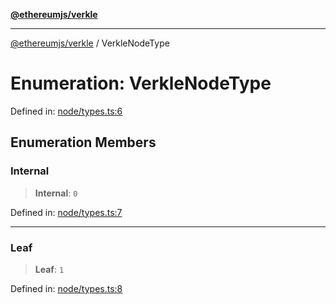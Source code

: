 [**@ethereumjs/verkle**](../README.md)

***

[@ethereumjs/verkle](../README.md) / VerkleNodeType

# Enumeration: VerkleNodeType

Defined in: [node/types.ts:6](https://github.com/Dargon789/ethereumjs-monorepo/blob/master/packages/verkle/src/node/types.ts#L6)

## Enumeration Members

### Internal

> **Internal**: `0`

Defined in: [node/types.ts:7](https://github.com/Dargon789/ethereumjs-monorepo/blob/master/packages/verkle/src/node/types.ts#L7)

***

### Leaf

> **Leaf**: `1`

Defined in: [node/types.ts:8](https://github.com/Dargon789/ethereumjs-monorepo/blob/master/packages/verkle/src/node/types.ts#L8)
